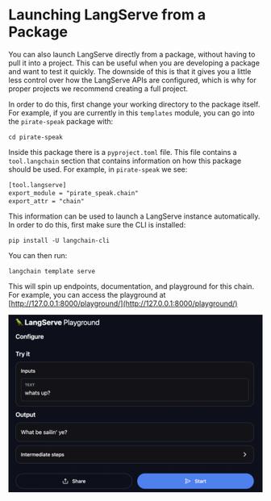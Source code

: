 # Launching LangServe from a Package

You can also launch LangServe directly from a package, without having to pull it into a project.
This can be useful when you are developing a package and want to test it quickly.
The downside of this is that it gives you a little less control over how the LangServe APIs are configured,
which is why for proper projects we recommend creating a full project.

In order to do this, first change your working directory to the package itself.
For example, if you are currently in this `templates` module, you can go into the `pirate-speak` package with:

```shell
cd pirate-speak
```

Inside this package there is a `pyproject.toml` file.
This file contains a `tool.langchain` section that contains information on how this package should be used.
For example, in `pirate-speak` we see:

```text
[tool.langserve]
export_module = "pirate_speak.chain"
export_attr = "chain"
```

This information can be used to launch a LangServe instance automatically.
In order to do this, first make sure the CLI is installed:

```shell
pip install -U langchain-cli
```

You can then run:

```shell
langchain template serve
```

This will spin up endpoints, documentation, and playground for this chain.
For example, you can access the playground at [http://127.0.0.1:8000/playground/](http://127.0.0.1:8000/playground/)

![](playground.png)
